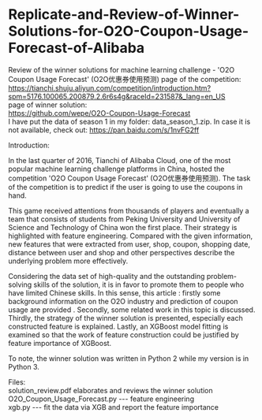 # Replicate-and-Review-of-Winner-Solutions-for-O2O-Coupon-Usage-Forecast-of-Alibaba   
Review of the winner solutions for machine learning challenge - 'O2O Coupon Usage Forecast' (O2O优惠券使用预测)
page of the competition:   
https://tianchi.shuju.aliyun.com/competition/introduction.htm?spm=5176.100065.200879.2.6r6s4g&raceId=231587&_lang=en_US   
page of winner solution:   
https://github.com/wepe/O2O-Coupon-Usage-Forecast   
I have put the data of season 1 in my folder: data_season_1.zip. In case it is not available, check out: https://pan.baidu.com/s/1nvFG2ff 

Introduction:

In the last quarter of 2016, Tianchi of Alibaba Cloud, one of the most popular machine learning challenge platforms in China, hosted the competition 'O2O Coupon Usage Forecast' (O2O优惠券使用预测). The task of the competition is to predict if the user is going to use the coupons in hand. 

This game received attentions from thousands of players and eventually a team that consists of students from Peking University and University of Science and Technology of China won the first place. Their strategy is highlighted with feature engineering. Compared with the given information, new features that were extracted from user, shop, coupon, shopping date, distance between user and shop and other perspectives describe the underlying problem more effectively.

Considering the data set of high-quality and the outstanding problem-solving skills of the solution, it is in favor to promote them to people who have limited Chinese skills. In this sense, this article : firstly some background information on the O2O industry and prediction of coupon usage are provided . Secondly, some related work in this topic is discussed. Thirdly, the strategy of the winner solution is presented, especially each constructed feature is explained. Lastly, an XGBoost model fitting is examined so that the work of feature construction could be justified by feature importance of XGBoost.

To note, the winner solution was written in Python 2 while my version is in Python 3.

Files:   
solution_review.pdf elaborates and reviews the winner solution   
O2O_Coupon_Usage_Forecast.py --- feature engineering   
xgb.py --- fit the data via XGB and report the feature importance



